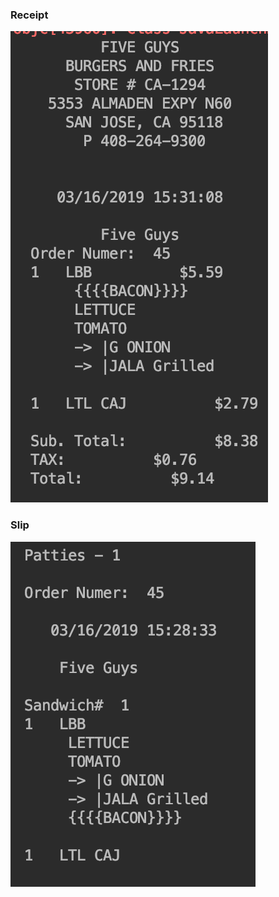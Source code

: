 ### Receipt

![recepit](https://github.com/ckloi/cmpe202/blob/master/lab6/output/receipt.png)

### Slip

![slip](https://github.com/ckloi/cmpe202/blob/master/lab6/output/slip.png)
